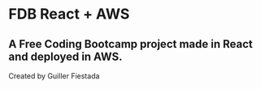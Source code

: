 # FDB React + AWS


## A Free Coding Bootcamp project made in React and deployed in AWS.

Created by Guiller Fiestada